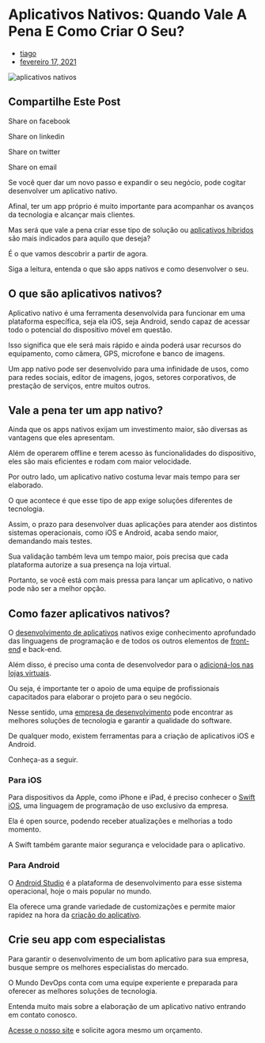 # Aplicativos Nativos: Quando Vale A Pena E Como Criar O Seu?

- [tiago](https://mundodevops.com/blog/author/tiago/)
- [fevereiro 17, 2021](https://mundodevops.com/blog/2021/02/17/)

![aplicativos nativos](https://mundodevops.com/wp-content/uploads/2021/02/aplicativos-nativos-mundo-devops-1024x682.jpg)

## Compartilhe Este Post

Share on facebook

Share on linkedin

Share on twitter

Share on email

Se você quer dar um novo passo e expandir o seu negócio, pode cogitar desenvolver um aplicativo nativo.

Afinal, ter um app próprio é muito importante para acompanhar os avanços da tecnologia e alcançar mais clientes.

Mas será que vale a pena criar esse tipo de solução ou [aplicativos híbridos](https://mundodevops.com/blog/aplicativos-hibridos/) são mais indicados para aquilo que deseja?

É o que vamos descobrir a partir de agora.

Siga a leitura, entenda o que são apps nativos e como desenvolver o seu.

## O que são aplicativos nativos?

Aplicativo nativo é uma ferramenta desenvolvida para funcionar em uma plataforma específica, seja ela iOS, seja Android, sendo capaz de acessar todo o potencial do dispositivo móvel em questão.

Isso significa que ele será mais rápido e ainda poderá usar recursos do equipamento, como câmera, GPS, microfone e banco de imagens.

Um app nativo pode ser desenvolvido para uma infinidade de usos, como para redes sociais, editor de imagens, jogos, setores corporativos, de prestação de serviços, entre muitos outros.

## Vale a pena ter um app nativo?

Ainda que os apps nativos exijam um investimento maior, são diversas as vantagens que eles apresentam.

Além de operarem offline e terem acesso às funcionalidades do dispositivo, eles são mais eficientes e rodam com maior velocidade.

Por outro lado, um aplicativo nativo costuma levar mais tempo para ser elaborado.

O que acontece é que esse tipo de app exige soluções diferentes de tecnologia.

Assim, o prazo para desenvolver duas aplicações para atender aos distintos sistemas operacionais, como iOS e Android, acaba sendo maior, demandando mais testes.

Sua validação também leva um tempo maior, pois precisa que cada plataforma autorize a sua presença na loja virtual.

Portanto, se você está com mais pressa para lançar um aplicativo, o nativo pode não ser a melhor opção.

## Como fazer aplicativos nativos?

O [desenvolvimento de aplicativos](https://mundodevops.com/blog/desenvolvimento-de-aplicativos/) nativos exige conhecimento aprofundado das linguagens de programação e de todos os outros elementos de [front-end](https://mundodevops.com/blog/framework-front-end/) e back-end.

Além disso, é preciso uma conta de desenvolvedor para o [adicioná-los nas lojas virtuais](https://mundodevops.com/blog/como-publicar-um-app-na-apple-store/).

Ou seja, é importante ter o apoio de uma equipe de profissionais capacitados para elaborar o projeto para o seu negócio.

Nesse sentido, uma [empresa de desenvolvimento](https://mundodevops.com/blog/empresas-de-desenvolvimento-de-aplicativos/) pode encontrar as melhores soluções de tecnologia e garantir a qualidade do software.

De qualquer modo, existem ferramentas para a criação de aplicativos iOS e Android.

Conheça-as a seguir.

### Para iOS

Para dispositivos da Apple, como iPhone e iPad, é preciso conhecer o [Swift iOS](https://mundodevops.com/blog/swift-ios/), uma linguagem de programação de uso exclusivo da empresa.

Ela é open source, podendo receber atualizações e melhorias a todo momento.

A Swift também garante maior segurança e velocidade para o aplicativo.

### Para Android

O [Android Studio](https://mundodevops.com/blog/android-studio/) é a plataforma de desenvolvimento para esse sistema operacional, hoje o mais popular no mundo.

Ela oferece uma grande variedade de customizações e permite maior rapidez na hora da [criação do aplicativo](https://mundodevops.com/blog/como-criar-um-aplicativo/).

## Crie seu app com especialistas

Para garantir o desenvolvimento de um bom aplicativo para sua empresa, busque sempre os melhores especialistas do mercado.

O Mundo DevOps conta com uma equipe experiente e preparada para oferecer as melhores soluções de tecnologia.

Entenda muito mais sobre a elaboração de um aplicativo nativo entrando em contato conosco.

[Acesse o nosso site](https://mundodevops.com/) e solicite agora mesmo um orçamento.